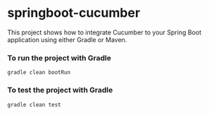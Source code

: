 # springboot-cucumber

This project shows how to integrate Cucumber to your Spring Boot application using either Gradle or Maven.

### To run the project with Gradle
```
gradle clean bootRun
```
### To test the project with Gradle
```
gradle clean test
```